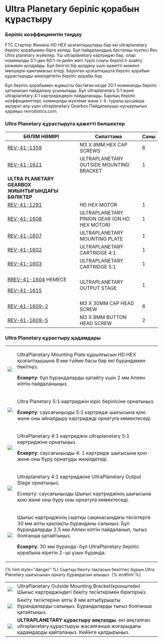 # Ultra Planetary беріліс қорабын құрастыру

### Беріліс коэффициентін таңдау

FTC Стартер Жинағы HD HEX қозғалтқыштары бар екі ultraplanetary беріліс қорабымен бірге келеді. Бұл пайдаланудың бастапқы нүктесі Rev Ultra planetary жүйелер. Үш ultraplanetary картриджі бар, олар номиналды 3:1-ден 60:1-ге дейін жеті түрлі соңғы берілісті азайту режимін қолдайды. Бұл белгілі бір қолдану үшін қажетті момент мөлшерін қамтамасыз етеді. Берілген қозғалтқышта беріліс қорабын құрастыруды жеңілдететін беріліс қорабы бар.

Бұл беріліс қорабымен жұмысты бастаған кезде 20:1 номиналды беріліс қатынасын пайдалану ұсынылады. Бұл ultraplanetary 5:1 және ultraplanetary 4:1 картридждерін пайдаланады. Барлық беріліс коэффициенттері, номиналды жүктеме және т. б. туралы қосымша ақпарат алу үшін ultraplanetary Gearbox Пайдаланушы нұсқаулығын қараңыз revrobotics.com.

### Ultra Planetary құрастыруға қажетті бөлшектер

| **БӨЛІМ НӨМІРІ**                                                                                                                                                                                                  | **Сипаттама**                                | **Саны** |
| ----------------------------------------------------------------------------------------------------------------------------------------------------------------------------------------------------------------- | -------------------------------------------- | -------- |
| [REV-41-1359](https://www.revrobotics.com/rev-41-1359/)                                                                                                                                                           | M3 X 8MM HEX CAP SCREWS                      | 6        |
| [REV-41-1621](https://www.revrobotics.com/rev-41-1621/)                                                                                                                                                           | ULTRAPLANETARY OUTSIDE MOUNTING BRACKET      | 1        |
| **ULTRA PLANETARY GEARBOX ЖИЫНТЫҒЫНДАҒЫ БӨЛІКТЕР**                                                                                                                                                                |                                              |          |
| [REV-41-1291](https://www.revrobotics.com/rev-41-1600/)                                                                                                                                                           | HD HEX MOTOR                                 | 1        |
| [REV-41-1608](https://www.revrobotics.com/rev-41-1608/)                                                                                                                                                           | ULTRAPLANETARY PINION GEAR (ON HD HEX MOTOR) | 1        |
| [REV-41-1607](https://www.revrobotics.com/rev-41-1607/)                                                                                                                                                           | ULTRAPLANETARY MOUNTING PLATE                | 1        |
| [REV-41-1602](https://www.revrobotics.com/rev-41-1602/)                                                                                                                                                           | ULTRAPLANETARY CARTRIDGE 4:1                 | 1        |
| [REV-41-1603](https://www.revrobotics.com/rev-41-1603/)                                                                                                                                                           | ULTRAPLANETARY CARTRIDGE 5:1                 | 1        |
| <p><a href="https://www.revrobotics.com/rev-41-1604/">R</a><a href="https://www.revrobotics.com/rev-41-1604/">REV-41-1604</a> НЕМЕСЕ</p><p><a href="https://www.revrobotics.com/rev-41-1615/">REV-41-1615</a></p> | ULTRAPLANETARY OUTPUT STAGE                  | 1        |
| [REV-41-1609-2](https://www.revrobotics.com/rev-41-1609/)                                                                                                                                                         | M3 X 30MM CAP HEAD SCREW                     | 6        |
| [REV-41-1609-5](https://www.revrobotics.com/rev-41-1609/)                                                                                                                                                         | M3 X 8MM BUTTON HEAD SCREW                   | 2        |

###

### Ultra Planetary құрастыру қадамдары

|                                                                                                                                                                                                                                                             |                                                                                                                                                                                                                                                                                                  |
| ----------------------------------------------------------------------------------------------------------------------------------------------------------------------------------------------------------------------------------------------------------- | ------------------------------------------------------------------------------------------------------------------------------------------------------------------------------------------------------------------------------------------------------------------------------------------------ |
| ![](https://2589213514-files.gitbook.io/\~/files/v0/b/gitbook-legacy-files/o/assets%2F-M5yw0n8IneF5-9ybLjT%2F-MCSAQTYzOdjYph0Laa1%2F-MCTVKz\_kYvMu4RvdOmm%2FUP-2cart\_Input%20Mounting%20Screws.svg?alt=media\&token=1d4a5aea-21cf-49aa-8e9d-3434dcb4a620)  | <p>UltraPlanetary Mounting Plate құрылғысын HD HEX қозғалтқышына 8 мм түйме басы бар екі бұрандамен бекітіңіз.</p><p></p><p><strong>Ескерту</strong>: бұл бұрандаларды қатайту үшін 2 мм Аллен кілтін пайдаланыңыз.</p>                                                                          |
| ![](https://2589213514-files.gitbook.io/\~/files/v0/b/gitbook-legacy-files/o/assets%2F-M5yw0n8IneF5-9ybLjT%2F-MENnrOQpKKk1c6QdvJd%2F-METrmbtPN6NOMZgHSwL%2FUP-2cart\_1st%20Cartridge%20Placement.svg?alt=media\&token=154ae122-4b25-425a-8517-09730fc2ec2e) | <p>Ultra Planetary 5:1 картриджін кіріс берілісіне орнатыңыз.</p><p></p><p><strong>Ескерту</strong>: саусағыңызды 5:1 картридж шығысына қою және оны айналдыру картриджді орнатуға көмектеседі.</p>                                                                                              |
| ![](https://2589213514-files.gitbook.io/\~/files/v0/b/gitbook-legacy-files/o/assets%2F-M5yw0n8IneF5-9ybLjT%2F-MENnrOQpKKk1c6QdvJd%2F-METrphYTwuxXLxA5iNF%2FUP-2cart\_2nd%20Cartridge%20Placement.svg?alt=media\&token=c0173967-225d-4155-9966-2d68e35544f1) | <p>UltraPlanetary 4:1 картриджін ultraplanetary 5:1 картриджіне орнатыңыз.</p><p></p><p><strong>Ескерту</strong>: саусағыңызды 4: 1 картридж шығысына қою және оны бұру орнатуды жеңілдетеді.</p>                                                                                                |
| ![](https://2589213514-files.gitbook.io/\~/files/v0/b/gitbook-legacy-files/o/assets%2F-M5yw0n8IneF5-9ybLjT%2F-MENnrOQpKKk1c6QdvJd%2F-METrtGXipWDtXFhLltF%2FUP-2cart\_Output%20Placement.svg?alt=media\&token=6fd80f56-6da9-4bd7-b263-642fd95d2213)          | <p>Ultraplanetary 4:1 картриджіне UltraPlanetary Output Stage орнатыңыз.</p><p></p><p>Ескерту: саусағыңызды Шығыс картриджінің шығысына қою және оны бұру оны орнатуға көмектеседі.</p>                                                                                                          |
| ![](https://2589213514-files.gitbook.io/\~/files/v0/b/gitbook-legacy-files/o/assets%2F-M5yw0n8IneF5-9ybLjT%2F-MENnrOQpKKk1c6QdvJd%2F-METrzim2QgGycGIcMsA%2FUP-2cart\_Adding%20Screws.svg?alt=media\&token=e231ee90-7720-426a-bfdb-7488a7365ffc)             | <p>Шығыс картриджінің сыртқы сақинасындағы тесіктерге 30 мм алты қақпақты бұранданы салыңыз. Бұл бұрандаларды 2,5 мм Аллен кілтін пайдаланып, тығыз болғанша қатайтыңыз.</p><p></p><p><strong>Ескерту</strong>: 30 мм бұранда-бұл UltraPlanetary беріліс қорабына кіретін 2-ші ұзын бұранда.</p> |

{% hint style="danger" %}
Сыртқы бекіту тақтасын бекітпес бұрын Ultra Planetary шығысынан орнату бұрандасын алыңыз.
{% endhint %}

|                                                                                                                                                                                                                                                              |                                                                                                                                                 |
| ------------------------------------------------------------------------------------------------------------------------------------------------------------------------------------------------------------------------------------------------------------ | ----------------------------------------------------------------------------------------------------------------------------------------------- |
| ![](https://2589213514-files.gitbook.io/\~/files/v0/b/gitbook-legacy-files/o/assets%2F-M5yw0n8IneF5-9ybLjT%2F-MENnrOQpKKk1c6QdvJd%2F-METsw33Mt9HtnyNbraR%2FCDTv3\_Motor%20on%20Bracket%20Step%201.svg?alt=media\&token=e412fb0f-c9d5-4fab-89c8-6fe6dd7ce915) | UltraPlanetary Outside Mounting Bracket(кронштейн) Шығыс картриджіндегі бекіту тесіктерімен біріктіріңіз.                                       |
| ![](https://2589213514-files.gitbook.io/\~/files/v0/b/gitbook-legacy-files/o/assets%2F-M5yw0n8IneF5-9ybLjT%2F-MENnrOQpKKk1c6QdvJd%2F-METvYRKrGfJpZH2Fwv3%2FCDTv3\_Motor%20on%20Bracket%20Screws.svg?alt=media\&token=77bac972-ecf0-4726-a8f9-17b20bf5bf41)   | Бекіту тесіктеріне алты 8 мм алтыбұрышты бұрандаларды салыңыз. Бұрандаларды тығыз болғанша қатайтыңыз.                                          |
| ![](https://2589213514-files.gitbook.io/\~/files/v0/b/gitbook-legacy-files/o/assets%2F-M5yw0n8IneF5-9ybLjT%2F-MENnrOQpKKk1c6QdvJd%2F-METvq76fqlNboqrAtHH%2FCDTv3\_Motor%20on%20Bracket%20Complete.svg?alt=media\&token=95c93169-d232-4b29-994a-868abb7f0ce6) | **ULTRAPLANETARY құрастыру аяқталды**. екі аяқталған ultraplanetary құрастыруы жасалғанша жоғарыдағы қадамдарды қайталаңыз. Кейінге қалдырыңыз. |

